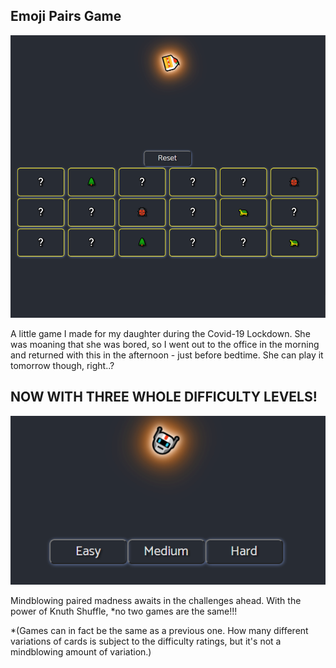 ## Emoji Pairs Game

![Alt text](/img/ReadmeExample.png?raw=true "Example Image")

A little game I made for my daughter during the Covid-19 Lockdown. She was moaning that she was bored, so I went out to the office in the morning and returned with this in the afternoon - just before bedtime. She can play it tomorrow though, right..?

## NOW WITH THREE WHOLE DIFFICULTY LEVELS!

![Alt text](/img/ReadmeExample2.png?raw=true "Example Image 2")

Mindblowing paired madness awaits in the challenges ahead. With the power of Knuth Shuffle, *no two games are the same!!!

*(Games can in fact be the same as a previous one. How many different variations of cards is subject to the difficulty ratings, but it's not a mindblowing amount of variation.)


